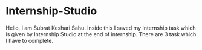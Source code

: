 # Internship-Studio

Hello, I am Subrat Keshari Sahu.
Inside this I saved my Internship task which is given by Internship Studio at the end of internship.
There are 3 task which I have to complete.
